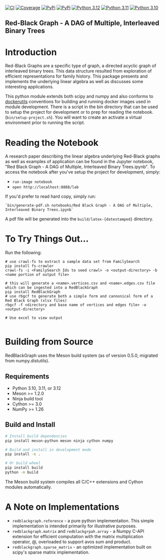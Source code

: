 [![CI](https://github.com/rappdw/redblackgraph/actions/workflows/ci.yml/badge.svg)](https://github.com/rappdw/redblackgraph/actions/workflows/ci.yml)
[![Coverage](https://img.shields.io/endpoint?url=https://gist.githubusercontent.com/rappdw/f559859044b3e491a5dd6d75887c5145/raw/redblackgraph-coverage.json)](https://github.com/rappdw/redblackgraph/actions/workflows/ci.yml)
[![PyPi](https://img.shields.io/pypi/v/redblackgraph.svg)](https://pypi.org/project/redblackgraph/) 
[![PyPi](https://img.shields.io/pypi/wheel/redblackgraph.svg)](https://pypi.org/project/redblackgraph/) 
[![Python 3.12](https://img.shields.io/badge/python-3.12-blue.svg)](https://www.python.org/downloads/release/python-3120/) 
[![Python 3.11](https://img.shields.io/badge/python-3.11-blue.svg)](https://www.python.org/downloads/release/python-3110/) 
[![Python 3.10](https://img.shields.io/badge/python-3.10-blue.svg)](https://www.python.org/downloads/release/python-3100/) 

Red-Black Graph - A DAG of Multiple, Interleaved Binary Trees
----------------------------------

# Introduction

Red-Black Graphs are a specific type of graph, a directed acyclic graph of interleaved binary trees.
This data structure resulted from exploration of efficient representations for family history.
This package presents and implements the underlying linear algebra as well as discusses some interesting applications.

This python module extends both scipy and numpy and also conforms to [dockerutils](https://github.com/rappdw/docker-utils)
conventions for building and running docker images used in module development. There is a script in the bin 
directory that can be used to setup the project for development or to prep for reading the notebook. 
(`bin/setup-project.sh`). You will want to create an activate a virtual environment prior to running the script.

# Reading the Notebook

A research paper describing the linear algebra underlying Red-Black graphs as well as examples of application can be found in the Jupyter notebook, 
"Red Black Graph - A DAG of Multiple, Interleaved Binary Trees.ipynb". To access the notebook 
after you've setup the project for development, simply: 
* `run-image notebook`
* `open http://localhost:8888/lab`
 
If you'd prefer to read hard copy, simply run: 

    `bin/generate-pdf.sh notebooks/Red Black Graph - A DAG of Multiple, Interleaved Binary Trees.ipynb` 

A pdf file will be generated into the `build/latex-{datestamped}` directory.

# To Try Things Out...

Run the following:

```shell script
# use crawl-fs to extract a sample data set from FamilySearch
pip install fs-crawler
crawl-fs -i <FamilySearch Ids to seed crawl> -o <output-directory> -b <name portion of output file>

# this will generate a <name>.vertices.csv and <name>.edges.csv file which can be ingested into a RedBlackGraph
pip install RedBlackGraph
# use rbgcf to generate both a simple form and cannonical form of a Red Black Graph (xlsx files)
rbgcf -f <directory and base name of vertices and edges file> -o <output-directory>

# Use excel to view output
 
```

# Building from Source

RedBlackGraph uses the Meson build system (as of version 0.5.0, migrated from numpy.distutils).

## Requirements
- Python 3.10, 3.11, or 3.12
- Meson >= 1.2.0
- Ninja build tool
- Cython >= 3.0
- NumPy >= 1.26

## Build and Install
```bash
# Install build dependencies
pip install meson-python meson ninja cython numpy

# Build and install in development mode
pip install -e .

# Or build wheel
pip install build
python -m build
```

The Meson build system compiles all C/C++ extensions and Cython modules automatically.

# A Note on Implementations

* `redblackgraph.reference` - a pure python implementation. This simple implementation is intended primarily for illustrative purposes.
* `redblackgraph.matrix` and `redblackgrpah.array` - a Numpy C-API extension for efficient computation with the matrix multiplication operator, @, overloaded to support avos sum and product. 
* `redblackgraph.sparse_matrix` - an optimized implementation built on scipy's sparse matrix implementation. 
 
